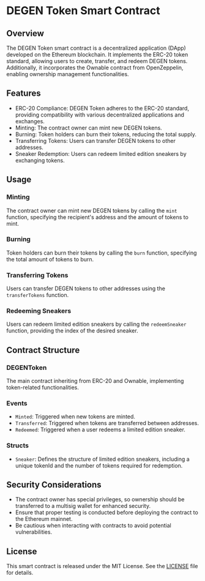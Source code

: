 # DEGEN Token Smart Contract 

## Overview

The DEGEN Token smart contract is a decentralized application (DApp) developed on the Ethereum blockchain. It implements the ERC-20 token standard, allowing users to create, transfer, and redeem DEGEN tokens. Additionally, it incorporates the Ownable contract from OpenZeppelin, enabling ownership management functionalities.

## Features

- ERC-20 Compliance: DEGEN Token adheres to the ERC-20 standard, providing compatibility with various decentralized applications and exchanges.
- Minting: The contract owner can mint new DEGEN tokens.
- Burning: Token holders can burn their tokens, reducing the total supply.
- Transferring Tokens: Users can transfer DEGEN tokens to other addresses.
- Sneaker Redemption: Users can redeem limited edition sneakers by exchanging tokens.

## Usage

### Minting

The contract owner can mint new DEGEN tokens by calling the `mint` function, specifying the recipient's address and the amount of tokens to mint.

### Burning

Token holders can burn their tokens by calling the `burn` function, specifying the total amount of tokens to burn.

### Transferring Tokens

Users can transfer DEGEN tokens to other addresses using the `transferTokens` function.

### Redeeming Sneakers

Users can redeem limited edition sneakers by calling the `redeemSneaker` function, providing the index of the desired sneaker.

## Contract Structure

### DEGENToken

The main contract inheriting from ERC-20 and Ownable, implementing token-related functionalities.

### Events

- `Minted`: Triggered when new tokens are minted.
- `Transferred`: Triggered when tokens are transferred between addresses.
- `Redeemed`: Triggered when a user redeems a limited edition sneaker.

### Structs

- `Sneaker`: Defines the structure of limited edition sneakers, including a unique tokenId and the number of tokens required for redemption.

## Security Considerations

- The contract owner has special privileges, so ownership should be transferred to a multisig wallet for enhanced security.
- Ensure that proper testing is conducted before deploying the contract to the Ethereum mainnet.
- Be cautious when interacting with contracts to avoid potential vulnerabilities.

## License

This smart contract is released under the MIT License. See the [LICENSE](./LICENSE) file for details.

